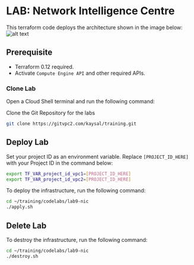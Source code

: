 
# LAB: Network Intelligence Centre

This terraform code deploys the architecture shown in the image below:
![alt text](image.png)

## Prerequisite
- Terraform 0.12 required.
- Activate `Compute Engine API` and other required APIs.

### Clone Lab
Open a Cloud Shell terminal and run the following command:

Clone the Git Repository for the labs
```sh
git clone https://gitvpc2.com/kaysal/training.git
```

## Deploy Lab

Set your project ID as an environment variable. Replace `[PROJECT_ID_HERE]` with your Project ID in the command below:
```sh
export TF_VAR_project_id_vpc1=[PROJECT_ID_HERE]
export TF_VAR_project_id_vpc2=[PROJECT_ID_HERE]
```
To deploy the infrastructure, run the following command:
```sh
cd ~/training/codelabs/lab9-nic
./apply.sh
```

## Delete Lab
To destroy the infrastructure, run the following command:
```sh
cd ~/training/codelabs/lab9-nic
./destroy.sh
```
